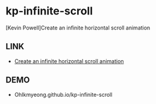 # kp-infinite-scroll
[Kevin Powell]Create an infinite horizontal scroll animation

## LINK
* [Create an infinite horizontal scroll animation](https://www.youtube.com/watch?v=iLmBy-HKIAw&list=LL&index=7)

## DEMO
* OhIkmyeong.github.io/kp-infinite-scroll